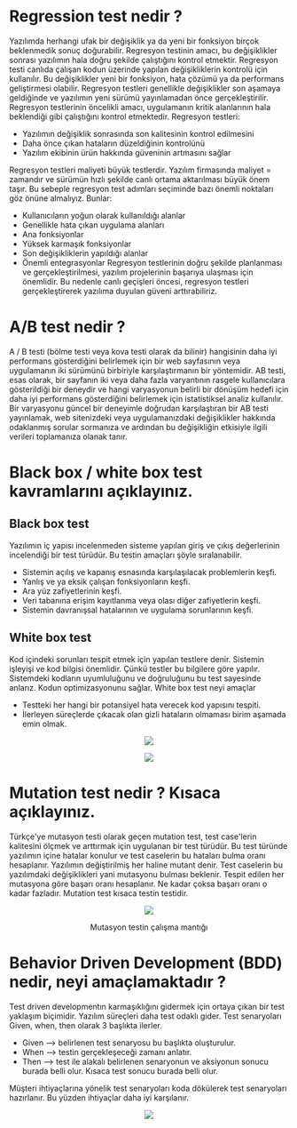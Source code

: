# Regression test nedir ?
Yazılımda herhangi ufak bir değişiklik ya da yeni bir fonksiyon birçok beklenmedik sonuç doğurabilir. Regresyon testinin amacı, bu değişiklikler sonrası yazılımın hala doğru şekilde çalıştığını kontrol etmektir. Regresyon testi canlıda çalışan kodun üzerinde yapılan değişikliklerin kontrolü için kullanılır. Bu değişiklikler yeni bir fonksiyon, hata çözümü ya da performans geliştirmesi olabilir. Regresyon testleri genellikle değişiklikler son aşamaya geldiğinde ve yazılımın yeni sürümü yayınlamadan önce gerçekleştirilir. Regresyon testlerinin öncelikli amacı, uygulamanın kritik alanlarının hala beklendiği gibi çalıştığını kontrol etmektedir. 
Regresyon testleri:
- Yazılımın değişiklik sonrasında son kalitesinin kontrol edilmesini
- Daha önce çıkan hataların düzeldiğinin kontrolünü
- Yazılım ekibinin ürün hakkında güveninin artmasını sağlar

Regresyon testleri maliyeti büyük testlerdir. Yazılım firmasında maliyet = zamandır ve sürümün hızlı şekilde canlı ortama aktarılması büyük önem taşır. Bu sebeple regresyon test adımları seçiminde bazı önemli noktaları göz önüne almalıyız. Bunlar:
-	Kullanıcıların yoğun olarak kullanıldığı alanlar
-	Genellikle hata çıkan uygulama alanları
-	Ana fonksiyonlar
-	Yüksek karmaşık fonksiyonlar
-	Son değişikliklerin yapıldığı alanlar
-	Önemli entegrasyonlar
Regresyon testlerinin doğru şekilde planlanması ve gerçekleştirilmesi, yazılım projelerinin başarıya ulaşması için önemlidir. Bu nedenle canlı geçişleri öncesi, regresyon testleri gerçekleştirerek yazılıma duyulan güveni arttırabiliriz.

# A/B test nedir ?

A / B testi (bölme testi veya kova testi olarak da bilinir) hangisinin daha iyi performans gösterdiğini belirlemek için bir web sayfasının veya uygulamanın iki sürümünü birbiriyle karşılaştırmanın bir yöntemidir. AB testi, esas olarak, bir sayfanın iki veya daha fazla varyantının rasgele kullanıcılara gösterildiği bir deneydir ve hangi varyasyonun belirli bir dönüşüm hedefi için daha iyi performans gösterdiğini belirlemek için istatistiksel analiz kullanılır. Bir varyasyonu güncel bir deneyimle doğrudan karşılaştıran bir AB testi yayınlamak, web sitenizdeki veya uygulamanızdaki değişiklikler hakkında odaklanmış sorular sormanıza ve ardından bu değişikliğin etkisiyle ilgili verileri toplamanıza olanak tanır.

# Black box / white box test kavramlarını açıklayınız.

## Black box test
Yazılımın iç yapısı incelenmeden sisteme yapılan giriş ve çıkış değerlerinin incelendiği bir test türüdür. Bu testin amaçları şöyle sıralanabilir.

- Sistemin açılış ve kapanış esnasında karşılaşılacak problemlerin keşfi.
- Yanlış ve ya eksik çalışan fonksiyonların keşfi.
- Ara yüz zafiyetlerinin keşfi.
- Veri tabanına erişim kayıtlanma veya olası diğer zafiyetlerin keşfi.
- Sistemin davranışsal hatalarının ve uygulama sorunlarının keşfi.

## White box test

Kod içindeki sorunları tespit etmek için yapılan testlere denir. Sistemin işleyişi ve kod bilgisi önemlidir. Çünkü testler bu bilgilere göre yapılır.
Sistemdeki kodların uyumluluğunu ve doğruluğunu bu test sayesinde anlarız.
Kodun optimizasyonunu sağlar. White box test neyi amaçlar

- Testteki her hangi bir potansiyel hata verecek kod yapısını tespiti.
- İlerleyen süreçlerde çıkacak olan gizli hataların olmaması birim aşamada emin olmak.

<p align="center">
  <img src="https://miro.medium.com/max/626/1*mCKlxuntIR99t_jfg_fk4w.png" />
</p>

<p align="center">
  <img src="https://miro.medium.com/max/624/1*7ujXlwrf8bexK0ttWPY0aw.png" />
</p>

# Mutation test nedir ? Kısaca açıklayınız.

Türkçe'ye mutasyon testi olarak geçen mutation test, test case'lerin kalitesini ölçmek ve arttırmak için uygulanan bir test türüdür.
Bu test türünde yazılımın içine hatalar konulur ve test caselerin bu hataları bulma oranı hesaplanır.
Yazılımın değiştirilmiş her haline mutant denir. Test caselerin bu yazılımdaki değişiklikleri yani mutasyonu bulması beklenir.
Tespit edilen her mutasyona göre başarı oranı hesaplanır. Ne kadar çoksa başarı oranı o kadar fazladır. 
Mutation test kısaca testin testidir.

<p align="center">
  <img src="https://miro.medium.com/max/1400/1*Xo-UF0x8tGEAIZy52d-zPw.png" />
</p>

<p align="center">
  Mutasyon testin çalışma mantığı
</p>

# Behavior Driven Development (BDD) nedir, neyi amaçlamaktadır ?

Test driven developmentın karmaşıklığını gidermek için ortaya çıkan bir test yaklaşım biçimidir. Yazılım süreçleri daha test odaklı gider. Test senaryoları  Given, when, then olarak 3 başlıkta ilerler.

- Given --> belirlenen test senaryosu bu başlıkta oluşturulur. 
- When  --> testin  gerçekleşeceği zamanı anlatır.
- Then  --> test ile alakalı belirlenen senaryonun ve aksiyonun sonucu burada belli olur. Kısaca test sonucu burada belli olur.

Müşteri ihtiyaçlarına yönelik test senaryoları koda dökülerek test senaryoları hazırlanır. Bu yüzden ihtiyaçlar daha iyi karşılanır.

<p align="center">
  <img src="https://miro.medium.com/max/625/1*Xi8OSu86TMg5iGNdODoLUw.jpeg" />
</p>
